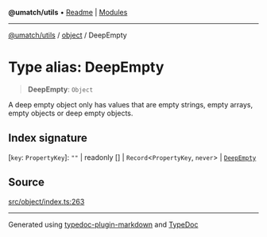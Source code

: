 **@umatch/utils** • [Readme](../../index.md) \| [Modules](../../modules.md)

***

[@umatch/utils](../../modules.md) / [object](../index.md) / DeepEmpty

# Type alias: DeepEmpty

> **DeepEmpty**: `Object`

A deep empty object only has values that are empty strings, empty
arrays, empty objects or deep empty objects.

## Index signature

 \[`key`: `PropertyKey`\]: `""` \| readonly [] \| `Record`\<`PropertyKey`, `never`\> \| [`DeepEmpty`](DeepEmpty.md)

## Source

[src/object/index.ts:263](https://github.com/umatch-oficial/utils/blob/6e00801/src/object/index.ts#L263)

***

Generated using [typedoc-plugin-markdown](https://www.npmjs.com/package/typedoc-plugin-markdown) and [TypeDoc](https://typedoc.org/)
